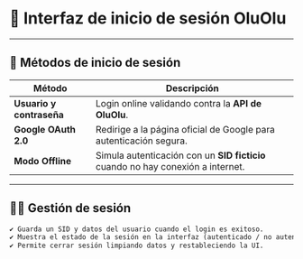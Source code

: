 # 🚀 Interfaz de inicio de sesión OluOlu

---

## 🔐 Métodos de inicio de sesión

| Método                | Descripción                                                                 |
|------------------------|-----------------------------------------------------------------------------|
| **Usuario y contraseña** | Login online validando contra la **API de OluOlu**.                        |
| **Google OAuth 2.0**    | Redirige a la página oficial de Google para autenticación segura.           |
| **Modo Offline**        | Simula autenticación con un **SID ficticio** cuando no hay conexión a internet. |

---

## 🧑‍💻 Gestión de sesión

```txt
✔ Guarda un SID y datos del usuario cuando el login es exitoso.  
✔ Muestra el estado de la sesión en la interfaz (autenticado / no autenticado).  
✔ Permite cerrar sesión limpiando datos y restableciendo la UI.  
